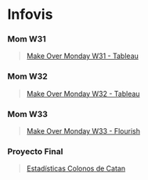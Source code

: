 # Infovis

### Mom W31
> [Make Over Monday W31 - Tableau](https://jota88.github.io/infovis/MoMW31.html)

### Mom W32
> [Make Over Monday W32 - Tableau](https://jota88.github.io/infovis/MoMW32.html)

### Mom W33
> [Make Over Monday W33 - Flourish](https://jota88.github.io/infovis/MoMW33.html)



### Proyecto Final
> [Estadísticas Colonos de Catan](https://jota88.github.io/infovis/Proyecto.html)
